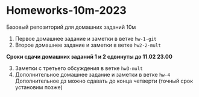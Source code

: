 # Homeworks-10m-2023
Базовый репозиторий для домашних заданий 10м

1. Первое домашнее задание и заметки в ветке `hw-1-git`
2. Второе домашнее задание и заметки в ветке `hw2-2-mult`
   
**Сроки сдачи домашних заданий 1 и 2 сдвинуты до 11.02 23.00**

3. Заметки с третьего обсуждения в ветке `hw3-mult`
4. Дополнительное домашнее задание и заметки в ветке `hw-4`
Дополнительное дз можно сдавать до конца четверти (точный срок установим позже)
